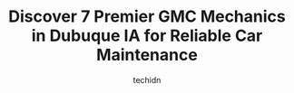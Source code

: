 ---
layout: ampstory
image: https://images.unsplash.com/photo-1618863099278-75222d755814?ixlib=rb-4.0.3&ixid=MnwxMjA3fDB8MHxwaG90by1wYWdlfHx8fGVufDB8fHx8&auto=format&fit=crop&w=640&h=853&q=80
author: techidn
featured: false
description: Entrust your vehicle to the 7 best GMC Mechanic in Dubuque IA, USA and experience the difference they can make. With their extensive knowledge, state-of-the-art facilities, and commitment to
title: Discover 7 Premier GMC Mechanics in Dubuque IA for Reliable Car Maintenance
cover:
   title: Discover 7 Premier GMC Mechanics in Dubuque IA for Reliable Car Maintenance
   subtitle: Rickpate
   background: https://images.unsplash.com/photo-1618863099278-75222d755814?ixlib=rb-4.0.3&ixid=MnwxMjA3fDB8MHxwaG90by1wYWdlfHx8fGVufDB8fHx8&auto=format&fit=crop&w=640&h=853&q=80

pages: 
 - layout: thirds
   top: <h1>#1 McGrath Chevrolet of Dubuque</h1>
   bottom: "<p>Our entire experience was amazing. We stopped in to just look around and start our journey of trading in our 2013 equinox. We ended up leaving with a new to us Trav</p>"
   background: https://www.knot35.com/toplist/wp-content/uploads/2023/06/best-gmc-mechanic-1-in-dubuque-ia-1685839584.jpeg
   backgroundblur: true
 - layout: thirds
   top: <h1>#2 Big A Auto Sales & Service</h1>
   bottom: "<p>2311 Central Ave, Dubuque, IA 52001, United States</p>"
   background: https://www.knot35.com/toplist/wp-content/uploads/2023/06/best-gmc-mechanic-2-in-dubuque-ia-1685839585.jpeg
   cta:
      link: https://www.knot35.com/toplist/discover-7-premier-gmc-mechanics-in-dubuque-ia-for-reliable-car-maintenance/
      text: Discover 7 Premier GMC Mechanics in Dubuque IA for Reliable Car Maintenance
 - layout: thirds
   top: <h1>#3 Anderson-Weber Toyota</h1>
   bottom: "<p>3450 Center Grove Dr, Dubuque, IA 52003, United States</p>"
   background: https://www.knot35.com/toplist/wp-content/uploads/2023/06/best-gmc-mechanic-3-in-dubuque-ia-1685839585.jpeg
   cta:
      link: https://www.knot35.com/toplist/discover-7-premier-gmc-mechanics-in-dubuque-ia-for-reliable-car-maintenance/
      text: Discover 7 Premier GMC Mechanics in Dubuque IA for Reliable Car Maintenance
 - layout: thirds
   top: <h1>#4 North End Auto Wrecking Inc</h1>
   bottom: "<p>55 W 32nd St, Dubuque, IA 52001, United States</p>"
   background: https://images.unsplash.com/photo-1608501821300-4f99e58bba77?ixlib=rb-4.0.3&ixid=MnwxMjA3fDB8MHxwaG90by1wYWdlfHx8fGVufDB8fHx8&auto=format&fit=crop&w=640&h=853&q=80
   cta:
      link: https://www.knot35.com/toplist/discover-7-premier-gmc-mechanics-in-dubuque-ia-for-reliable-car-maintenance/
      text: Discover 7 Premier GMC Mechanics in Dubuque IA for Reliable Car Maintenance
 - layout: thirds
   top: <h1>#5 Vaughns Automotive</h1>
   bottom: "<p>3155 University Ave, Dubuque, IA 52001, United States</p>"
   background: https://images.unsplash.com/photo-1567360425618-1594206637d2?ixlib=rb-4.0.3&ixid=MnwxMjA3fDB8MHxwaG90by1wYWdlfHx8fGVufDB8fHx8&auto=format&fit=crop&w=640&h=853&q=80
   cta:
      link: https://www.knot35.com/toplist/discover-7-premier-gmc-mechanics-in-dubuque-ia-for-reliable-car-maintenance/
      text: Discover 7 Premier GMC Mechanics in Dubuque IA for Reliable Car Maintenance
 - layout: thirds
   top: <h1>#6 Brimeyer Auto Body</h1>
   bottom: "<p>10709 Collision Dr, Dubuque, IA 52001, United States</p>"
   background: https://images.unsplash.com/photo-1527067829737-402993088e6b?ixlib=rb-4.0.3&ixid=MnwxMjA3fDB8MHxwaG90by1wYWdlfHx8fGVufDB8fHx8&auto=format&fit=crop&w=640&h=853&q=80
   cta:
      link: https://www.knot35.com/toplist/discover-7-premier-gmc-mechanics-in-dubuque-ia-for-reliable-car-maintenance/
      text: Discover 7 Premier GMC Mechanics in Dubuque IA for Reliable Car Maintenance
 - layout: thirds
   top: <h1>#7 Top Shelf Auto Repair</h1>
   bottom: "<p>10760 Diesel Dr #1, Dubuque, IA 52001, United States</p>"
   background: https://images.unsplash.com/photo-1614648718611-0635f29016cb?ixlib=rb-4.0.3&ixid=MnwxMjA3fDB8MHxwaG90by1wYWdlfHx8fGVufDB8fHx8&auto=format&fit=crop&w=640&h=853&q=80
   cta:
      link: https://www.knot35.com/toplist/discover-7-premier-gmc-mechanics-in-dubuque-ia-for-reliable-car-maintenance/
      text: Discover 7 Premier GMC Mechanics in Dubuque IA for Reliable Car Maintenance
 - layout: thirds
   middle: Continue reading...
   background: https://images.unsplash.com/photo-1552083974-186346191183?ixlib=rb-4.0.3&ixid=MnwxMjA3fDB8MHxwaG90by1wYWdlfHx8fGVufDB8fHx8&auto=format&fit=crop&w=640&h=853&q=80
   cta:
      link: https://www.knot35.com/toplist/discover-7-premier-gmc-mechanics-in-dubuque-ia-for-reliable-car-maintenance/
      text: Discover 7 Premier GMC Mechanics in Dubuque IA for Reliable Car Maintenance
      
---